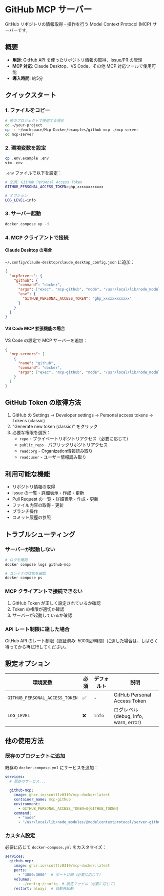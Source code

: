 # GitHub MCP サーバー

GitHub リポジトリの情報取得・操作を行う Model Context Protocol (MCP) サーバーです。

## 概要

- **用途**: GitHub API を使ったリポジトリ情報の取得、Issue/PR の管理
- **MCP 対応**: Claude Desktop、VS Code、その他 MCP 対応ツールで使用可能
- **導入時間**: 約5分

## クイックスタート

### 1. ファイルをコピー

```bash
# 他のプロジェクトで使用する場合
cd ~/your-project
cp -r ~/workspace/Mcp-Docker/examples/github-mcp ./mcp-server
cd mcp-server
```

### 2. 環境変数を設定

```bash
cp .env.example .env
vim .env
```

`.env` ファイルで以下を設定：

```bash
# 必須: GitHub Personal Access Token
GITHUB_PERSONAL_ACCESS_TOKEN=ghp_xxxxxxxxxxxx

# オプション
LOG_LEVEL=info
```

### 3. サーバー起動

```bash
docker compose up -d
```

### 4. MCP クライアントで接続

#### Claude Desktop の場合

`~/.config/claude-desktop/claude_desktop_config.json` に追加：

```json
{
  "mcpServers": {
    "github": {
      "command": "docker",
      "args": ["exec", "mcp-github", "node", "/usr/local/lib/node_modules/@modelcontextprotocol/server-github/dist/index.js"],
      "env": {
        "GITHUB_PERSONAL_ACCESS_TOKEN": "ghp_xxxxxxxxxxxx"
      }
    }
  }
}
```

#### VS Code MCP 拡張機能の場合

VS Code の設定で MCP サーバーを追加：

```json
{
  "mcp.servers": [
    {
      "name": "github",
      "command": "docker",
      "args": ["exec", "mcp-github", "node", "/usr/local/lib/node_modules/@modelcontextprotocol/server-github/dist/index.js"]
    }
  ]
}
```

## GitHub Token の取得方法

1. GitHub の Settings → Developer settings → Personal access tokens → Tokens (classic)
2. "Generate new token (classic)" をクリック
3. 必要な権限を選択：
   - `repo` - プライベートリポジトリアクセス（必要に応じて）
   - `public_repo` - パブリックリポジトリアクセス
   - `read:org` - Organization情報読み取り
   - `read:user` - ユーザー情報読み取り

## 利用可能な機能

- リポジトリ情報の取得
- Issue の一覧・詳細表示・作成・更新
- Pull Request の一覧・詳細表示・作成・更新
- ファイル内容の取得・更新
- ブランチ操作
- コミット履歴の参照

## トラブルシューティング

### サーバーが起動しない

```bash
# ログを確認
docker compose logs github-mcp

# コンテナの状態を確認
docker compose ps
```

### MCP クライアントで接続できない

1. GitHub Token が正しく設定されているか確認
2. Token の権限が適切か確認
3. サーバーが起動しているか確認

### API レート制限に達した場合

GitHub API のレート制限（認証済み: 5000回/時間）に達した場合は、しばらく待ってから再試行してください。

## 設定オプション

| 環境変数 | 必須 | デフォルト | 説明 |
|---------|------|----------|------|
| `GITHUB_PERSONAL_ACCESS_TOKEN` | ✅ | - | GitHub Personal Access Token |
| `LOG_LEVEL` | ❌ | `info` | ログレベル (debug, info, warn, error) |

## 他の使用方法

### 既存のプロジェクトに追加

既存の `docker-compose.yml` にサービスを追加：

```yaml
services:
  # 既存のサービス...

  github-mcp:
    image: ghcr.io/scottlz0310/mcp-docker:latest
    container_name: mcp-github
    environment:
      - GITHUB_PERSONAL_ACCESS_TOKEN=${GITHUB_TOKEN}
    command:
      - "node"
      - "/usr/local/lib/node_modules/@modelcontextprotocol/server-github/dist/index.js"
```

### カスタム設定

必要に応じて `docker-compose.yml` をカスタマイズ：

```yaml
services:
  github-mcp:
    image: ghcr.io/scottlz0310/mcp-docker:latest
    ports:
      - "3000:3000"  # ポート公開（必要に応じて）
    volumes:
      - ./config:/config  # 設定ファイル（必要に応じて）
    restart: always  # 自動再起動
```
